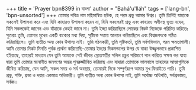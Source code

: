 +++
title = 'Prayer bpn8399 in বাংলা'
author = "Bahá'u'lláh"
tags = ['lang-bn', 'bpn-unsorted']
+++
তোমার পবিত্র নাম মহিমান্বিত হউক, হে পরম প্রভু আমার ঈশ্বর। তুমি তিনিই যাহাকে সকলেই উপাসনা করে এবং যিনি কাহারও উপাসনা করেন না, যিনি সকলেরই প্রভু এবং কাহারও অধীনস্থ ভৃত্য নহেন, যিনি সকলকেই জানেন এবং যাঁহাকে কেহই জানে না। তুমি ইচ্ছা করিয়াছিলে লোকের নিকট নিজেকে পরিচিত করিতেঃ সুতরাং তুমি, তোমার মুখের একটি বাক্যের মধ্য দিয়া, সৃষ্টিকে সত্তায় আনয়ন করিয়াছিলে এবং বিশ্বজগৎকে গঠিত করিয়াছিলে। তুমি ব্যতীত অন্য কোন উপাস্য নাই। তুমি গঠনকারী, তুমি সৃষ্টিকর্তা, তুমি সর্বশক্তিমান, পরম ক্ষমতাশালী।
		আমি তোমার নিকট মিনতি পুর্বক প্রার্থনা করিতেছি-তোমার ইচ্ছার দিকমন্ডলের উপর যে বাক্য উজ্জ্বলভাবে প্রকাশিত হইয়াছে, তাহারই মাধ্যমে যেন তুমি আমাকে সেই জীবন্ত স্রোতস্বতীর সলিল প্রচুর পরিমাণে পান করিতে সক্ষম কর যাহা দ্বারা তুমি তোমার মনোনীত জনগণের অন্তর পুনরুজ্জীবিত করিয়াছ এবং যাহারা তোমাকে ভালবাসে তাহাদের আত্মাগুলিকে জীবিত করিয়াছ, যেন আমি, সকল সময় ও সর্ব অবস্থায়, তোমারই দিকে সম্পুর্ণরূপে আমার মুখ ফিরাইতে পারি।
তুমি প্রভু, শক্তি, প্রভা ও দয়ার একমাত্র অধিকারী। তুমি ব্যতীত অন্য কোন উপাস্য নাই, তুমি সর্বোচ্চ অধিপতি, সর্বপ্রভাময়, সর্বজ্ঞ।

